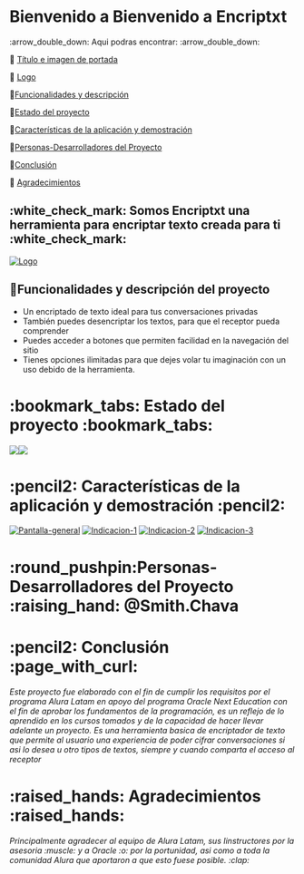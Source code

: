 # Bienvenido a Bienvenido a Encriptxt
<p> :arrow_double_down: Aqui podras encontrar: :arrow_double_down:
 
:pushpin: [Título e imagen de portada](Bienvenido-a-Bienvenido-a-Encriptxt)

:pushpin: [Logo](#logo)

:pushpin:[Funcionalidades y descripción](#funcionalidades-y-descripción)

:pushpin:[Estado del proyecto](#Estado-del-proyecto)

:pushpin:[Características de la aplicación y demostración](#Características-de-la-aplicación-y-demostración)

:pushpin:[Personas-Desarrolladores del Proyecto](#personas-desarrolladores)

:pushpin:[Conclusión](#conclusión)

:raised_hands: [Agradecimientos](agradecimientos)

</p>

<h2 align="left"> :white_check_mark: Somos Encriptxt una herramienta para encriptar texto creada para ti :white_check_mark: </h2>

<a href="https://imgbb.com/"><img src="https://i.ibb.co/S0WtJZj/Logo.png" alt="Logo" border="0"></a>


## :hammer:Funcionalidades y descripción del proyecto

-  Un encriptado de texto ideal para tus conversaciones privadas
-  También puedes desencriptar los textos, para que el receptor pueda comprender
-  Puedes acceder a botones que permiten facilidad en la navegación del sitio
-  Tienes opciones ilimitadas para que dejes volar tu imaginación con un uso debido de la herramienta.

<h1 align="left"> :bookmark_tabs: Estado del proyecto :bookmark_tabs: </h1>

<p align="left">
   <img src="https://img.shields.io/badge/STATUS-%20CULMINADO-green"><img src="https://img.shields.io/badge/V-1%20.1-blue">
   </p>  
   
<h1 align="left"> :pencil2: Características de la aplicación y demostración :pencil2: </h1>
<a href="https://ibb.co/mDHkZHM"><img src="https://i.ibb.co/h7KbQKt/Pantalla-general.png" alt="Pantalla-general" border="0"></a> <a href="https://ibb.co/kSXBdC5"><img src="https://i.ibb.co/3CcdJZ4/Indicacion-1.png" alt="Indicacion-1" border="0"></a>
<a href="https://ibb.co/BCNx9gc"><img src="https://i.ibb.co/z4JYzSQ/Indicacion-2.png" alt="Indicacion-2" border="0"></a> 
<a href="https://ibb.co/M6tZStv"><img src="https://i.ibb.co/C2Ym8Yc/Indicacion-3.png" alt="Indicacion-3" border="0"></a>

<h1 align="left"> :round_pushpin:Personas-Desarrolladores del Proyecto :raising_hand: @Smith.Chava </h1> 
<h1 align="left"> :pencil2: Conclusión :page_with_curl: </h1>
<h6 align="left"> Este proyecto fue elaborado con el fin de cumplir los requisitos por el programa Alura Latam en apoyo del programa Oracle Next Education con el fin de aprobar los 
  fundamentos de la programación, es un reflejo de lo aprendido en los cursos tomados y de la capacidad de hacer llevar adelante un proyecto. 
  Es una herramienta basica de encriptador de texto que permite al usuario una experiencia de poder cifrar conversaciones si asi lo desea u otro tipos de textos,
  siempre y cuando comparta el acceso al receptor </h6>
  
<h1 align="left"> :raised_hands: Agradecimientos :raised_hands: </h1>
<h6 align="left"> Principalmente agradecer al equipo de Alura Latam, sus Iinstructores por la asesoria :muscle: y a Oracle :o: por la portunidad, 
  asi como a toda la comunidad Alura que aportaron a que esto fuese posible. :clap: </h6>
